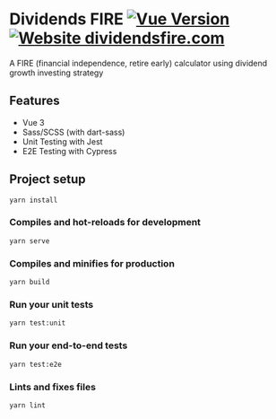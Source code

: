 # Dividends FIRE [![Vue Version](https://img.shields.io/badge/Vue-3-brightgreen.svg?style=flat-square)](https://vuejs.org/) [![Website dividendsfire.com](https://img.shields.io/website-up-down-green-red/https/dividendsfire.com.svg?style=flat-square)](https://dividendsfire.com/)

A FIRE (financial independence, retire early) calculator using dividend growth investing strategy

## Features

- Vue 3
- Sass/SCSS (with dart-sass)
- Unit Testing with Jest
- E2E Testing with Cypress

## Project setup

```
yarn install
```

### Compiles and hot-reloads for development

```
yarn serve
```

### Compiles and minifies for production

```
yarn build
```

### Run your unit tests

```
yarn test:unit
```

### Run your end-to-end tests

```
yarn test:e2e
```

### Lints and fixes files

```
yarn lint
```
